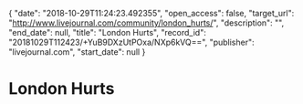 {
  "date": "2018-10-29T11:24:23.492355", 
  "open_access": false, 
  "target_url": "http://www.livejournal.com/community/london_hurts/", 
  "description": "", 
  "end_date": null, 
  "title": "London Hurts", 
  "record_id": "20181029T112423/+YuB9DXzUtPOxa/NXp6kVQ==", 
  "publisher": "livejournal.com", 
  "start_date": null
}

# London Hurts

